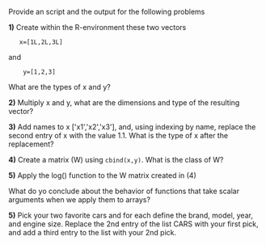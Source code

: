 

Provide an script and the output for the following problems

**1)** Create within the R-environment these two vectors

       x=[1L,2L,3L]

and

        y=[1,2,3]
   
 What are the types of x and y?
 
 
 **2)** Multiply x and y, what are the dimensions and type of the resulting vector?
 
 **3)** Add names to x ['x1','x2','x3'], and, using indexing by name, replace the second entry of x with the value 1.1. What is the type of x after the replacement?
 
 
 **4)** Create a matrix (W) using `cbind(x,y)`. What is the class of W?
       
 **5)** Apply the log() function to the W matrix created in (4)
 
 What do yo conclude about the behavior of functions that take scalar arguments when we apply them to arrays?
       
 **5)** Pick your two favorite cars and for each define the brand, model, year, and engine size. Replace the 2nd entry of the list CARS with your first pick, and add a third entry to the list with your 2nd pick.
